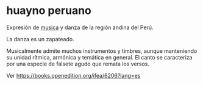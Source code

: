 # huayno peruano

Expresión de [musica](musica.md) y danza de la región andina del Perú.

La danza es un zapateado.

Musicalmente admite muchos instrumentos y timbres, aunque manteniendo su unidad rítmica, armónica y temática en general. El canto se caracteriza por una especie de falsete agudo que remata los versos.

Ver https://books.openedition.org/ifea/6206?lang=es
